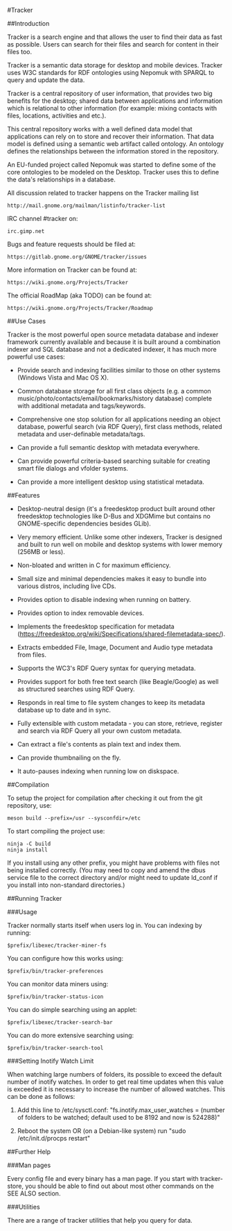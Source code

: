 #Tracker

##Introduction

Tracker is a search engine and that allows the user to find their
data as fast as possible. Users can search for their files and
search for content in their files too.

Tracker is a semantic data storage for desktop and mobile devices.
Tracker uses W3C standards for RDF ontologies using Nepomuk with
SPARQL to query and update the data.

Tracker is a central repository of user information, that provides
two big benefits for the desktop; shared data between applications
and information which is relational to other information (for
example: mixing contacts with files, locations, activities and
etc.).

This central repository works with a well defined data model that
applications can rely on to store and recover their information.
That data model is defined using a semantic web artifact called
ontology. An ontology defines the relationships between the
information stored in the repository.

An EU-funded project called Nepomuk was started to define some of
the core ontologies to be modeled on the Desktop. Tracker uses this
to define the data's relationships in a database.

All discussion related to tracker happens on the Tracker
mailing list

    http://mail.gnome.org/mailman/listinfo/tracker-list

IRC channel #tracker on:

    irc.gimp.net

Bugs and feature requests should be filed at:

    https://gitlab.gnome.org/GNOME/tracker/issues

More information on Tracker can be found at:

    https://wiki.gnome.org/Projects/Tracker

The official RoadMap (aka TODO) can be found at:

    https://wiki.gnome.org/Projects/Tracker/Roadmap


##Use Cases

Tracker is the most powerful open source metadata database and
indexer framework currently available and because it is built
around a combination indexer and SQL database and not a
dedicated indexer, it has much more powerful use cases:

  * Provide search and indexing facilities similar to those on
  other systems (Windows Vista and Mac OS X).

  * Common database storage for all first class objects (e.g. a
  common music/photo/contacts/email/bookmarks/history database)
  complete with additional metadata and tags/keywords.

  * Comprehensive one stop solution for all applications needing
  an object database, powerful search (via RDF Query), first class
  methods, related metadata and user-definable metadata/tags.

  * Can provide a full semantic desktop with metadata everywhere.

  * Can provide powerful criteria-based searching suitable for
  creating smart file dialogs and vfolder systems.

  * Can provide a more intelligent desktop using statistical
  metadata.

##Features

  * Desktop-neutral design (it's a freedesktop product built
  around other freedesktop technologies like D-Bus and XDGMime
  but contains no GNOME-specific dependencies besides GLib).

  * Very memory efficient. Unlike some other indexers, Tracker is
  designed and built to run well on mobile and desktop systems with
  lower memory (256MB or less).

  * Non-bloated and written in C for maximum efficiency.

  * Small size and minimal dependencies makes it easy to bundle
  into various distros, including live CDs.

  * Provides option to disable indexing when running on battery.

  * Provides option to index removable devices.

  * Implements the freedesktop specification for metadata
  (https://freedesktop.org/wiki/Specifications/shared-filemetadata-spec/).

  * Extracts embedded File, Image, Document and Audio type
  metadata from files.

  * Supports the WC3's RDF Query syntax for querying metadata.

  * Provides support for both free text search (like Beagle/Google)
  as well as structured searches using RDF Query.

  * Responds in real time to file system changes to keep its
  metadata database up to date and in sync.

  * Fully extensible with custom metadata - you can store,
  retrieve, register and search via RDF Query all your own custom
  metadata.

  * Can extract a file's contents as plain text and index them.

  * Can provide thumbnailing on the fly.

  * It auto-pauses indexing when running low on diskspace.

##Compilation

To setup the project for compilation after checking it out from the git repository, use: 

    meson build --prefix=/usr --sysconfdir=/etc

To start compiling the project use:

    ninja -C build
    ninja install

If you install using any other prefix, you might have problems
with files not being installed correctly. (You may need to copy
and amend the dbus service file to the correct directory and/or
might need to update ld_conf if you install into non-standard
directories.)

##Running Tracker

###Usage

Tracker normally starts itself when users log in. You can indexing by running:

    $prefix/libexec/tracker-miner-fs

You can configure how this works using:

    $prefix/bin/tracker-preferences

You can monitor data miners using:

    $prefix/bin/tracker-status-icon

You can do simple searching using an applet:

    $prefix/libexec/tracker-search-bar

You can do more extensive searching using:

    $prefix/bin/tracker-search-tool

###Setting Inotify Watch Limit

  When watching large numbers of folders, its possible to exceed
  the default number of inotify watches. In order to get real time
  updates when this value is exceeded it is necessary to increase
  the number of allowed watches. This can be done as follows:

  1. Add this line to /etc/sysctl.conf:
     "fs.inotify.max_user_watches = (number of folders to be
      watched; default used to be 8192 and now is 524288)"

  2. Reboot the system OR (on a Debian-like system) run
     "sudo /etc/init.d/procps restart"

##Further Help

###Man pages

  Every config file and every binary has a man page. If you start with
  tracker-store, you should be able to find out about most other
  commands on the SEE ALSO section.

###Utilities

  There are a range of tracker utilities that help you query for data.
